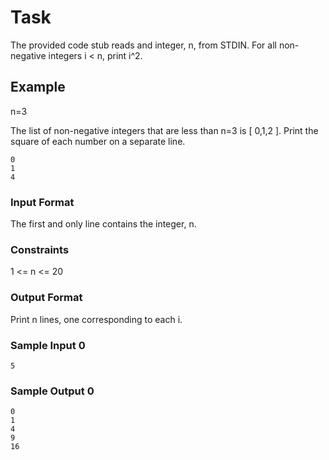 # Task
The provided code stub reads and integer, n, from STDIN. For all non-negative integers i < n, print i^2.

## Example

n=3

The list of non-negative integers that are less than n=3  is [ 0,1,2 ]. Print the square of each number on a separate line.
```
0
1
4
```
### Input Format

The first and only line contains the integer, n.

### Constraints
1 <= n <= 20

### Output Format

Print n lines, one corresponding to each i.

### Sample Input 0
```
5
```
### Sample Output 0
```
0
1
4
9
16
```